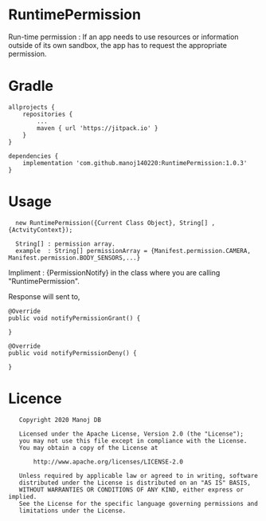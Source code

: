 # RuntimePermission
Run-time permission : If an app needs to use resources or information outside of its own sandbox, the app has to request the appropriate permission.

# Gradle

	allprojects {
		repositories {
			...
			maven { url 'https://jitpack.io' }
		}
	}
  
	dependencies {
		implementation 'com.github.manoj140220:RuntimePermission:1.0.3'
	}
  
  # Usage
  
	  new RuntimePermission({Current Class Object}, String[] , {ActvityContext});
	  
	  String[] : permission array.
	  example  : String[] permissionArray = {Manifest.permission.CAMERA, Manifest.permission.BODY_SENSORS,...} 
  
  Impliment : {PermissionNotify} in the class where you are calling "RuntimePermission".
  
  Response will sent to,
  
    @Override
    public void notifyPermissionGrant() {
        
    }
    
    @Override
    public void notifyPermissionDeny() {
         
    }

# Licence

	   Copyright 2020 Manoj DB

	   Licensed under the Apache License, Version 2.0 (the "License");
	   you may not use this file except in compliance with the License.
	   You may obtain a copy of the License at

	       http://www.apache.org/licenses/LICENSE-2.0

	   Unless required by applicable law or agreed to in writing, software
	   distributed under the License is distributed on an "AS IS" BASIS,
	   WITHOUT WARRANTIES OR CONDITIONS OF ANY KIND, either express or implied.
	   See the License for the specific language governing permissions and
	   limitations under the License.
